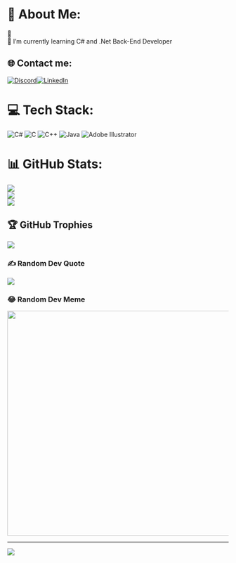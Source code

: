 
# 💫 About Me:
🔭    <br>🌱 I’m currently learning C# and .Net Back-End Developer


## 🌐 Contact me:
[![Discord](https://img.shields.io/badge/Discord-%237289DA.svg?logo=discord&logoColor=white)](https://discord.com/channels/S%C3%BCleyman#9501)[![LinkedIn](https://img.shields.io/badge/LinkedIn-%230077B5.svg?logo=linkedin&logoColor=white)](https://www.linkedin.com/in/s%C3%BCleyman-aslan-763504217/) 

# 💻 Tech Stack:
![C#](https://img.shields.io/badge/c%23-%23239120.svg?style=for-the-badge&logo=c-sharp&logoColor=white) ![C](https://img.shields.io/badge/c-%2300599C.svg?style=for-the-badge&logo=c&logoColor=white) ![C++](https://img.shields.io/badge/c++-%2300599C.svg?style=for-the-badge&logo=c%2B%2B&logoColor=white) ![Java](https://img.shields.io/badge/java-%23ED8B00.svg?style=for-the-badge&logo=java&logoColor=white) ![Adobe Illustrator](https://img.shields.io/badge/adobeillustrator-%23FF9A00.svg?style=for-the-badge&logo=adobeillustrator&logoColor=white)
# 📊 GitHub Stats:
![](https://github-readme-stats.vercel.app/api?username=ysrbal&theme=radical&hide_border=false&include_all_commits=true&count_private=true)<br/>
![](https://github-readme-streak-stats.herokuapp.com/?user=ysrbal&theme=radical&hide_border=false)<br/>
![](https://github-readme-stats.vercel.app/api/top-langs/?username=ysrbal&theme=radical&hide_border=false&include_all_commits=true&count_private=true&layout=compact)

## 🏆 GitHub Trophies
![](https://github-profile-trophy.vercel.app/?username=ysrbal&theme=radical&no-frame=false&no-bg=false&margin-w=4)

### ✍️ Random Dev Quote
![](https://quotes-github-readme.vercel.app/api?type=vetical&theme=radical)

### 😂 Random Dev Meme
<img src="https://random-memer.herokuapp.com/" width="512px"/>

---
[![](https://visitcount.itsvg.in/api?id=ysrbal&icon=0&color=1)](https://visitcount.itsvg.in)
